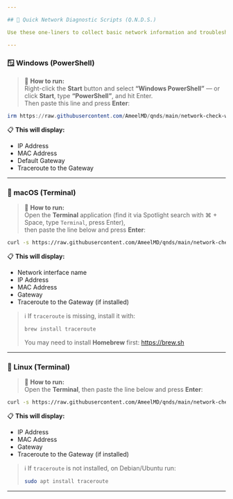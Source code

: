 ```yaml
---

## 🚀 Quick Network Diagnostic Scripts (Q.N.D.S.)

Use these one-liners to collect basic network information and troubleshoot connectivity issues. Great for helping non-technical users quickly get you what you need.

---
```


### 🪟 Windows (PowerShell)

> 💬 **How to run:**  
> Right-click the **Start** button and select **“Windows PowerShell”** — or click **Start**, type **“PowerShell”**, and hit Enter.  
> Then paste this line and press **Enter**:

```powershell
irm https://raw.githubusercontent.com/AmeelMD/qnds/main/network-check-windows.ps1 | iex
```

📋 **This will display:**
- IP Address  
- MAC Address  
- Default Gateway  
- Traceroute to the Gateway  

---

### 🍏 macOS (Terminal)

> 💬 **How to run:**  
> Open the **Terminal** application (find it via Spotlight search with ⌘ + Space, type `Terminal`, press Enter),  
> then paste the line below and press **Enter**:

```bash
curl -s https://raw.githubusercontent.com/AmeelMD/qnds/main/network-check-macos.sh | bash
```

📋 **This will display:**
- Network interface name  
- IP Address  
- MAC Address  
- Gateway  
- Traceroute to the Gateway (if installed)

> ℹ️ If `traceroute` is missing, install it with:
> ```bash
> brew install traceroute
> ```
> You may need to install **Homebrew** first: https://brew.sh

---

### 🐧 Linux (Terminal)

> 💬 **How to run:**  
> Open the **Terminal**, then paste the line below and press **Enter**:

```bash
curl -s https://raw.githubusercontent.com/AmeelMD/qnds/main/network-check-linux.sh | bash
```

📋 **This will display:**
- IP Address  
- MAC Address  
- Gateway  
- Traceroute to the Gateway (if installed)

> ℹ️ If `traceroute` is not installed, on Debian/Ubuntu run:
> ```bash
> sudo apt install traceroute
> ```

---

